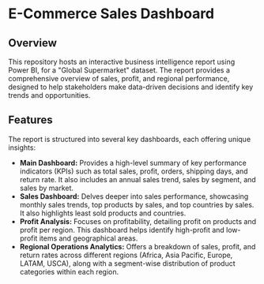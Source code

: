# E-Commerce Sales Dashboard

## Overview

This repository hosts an interactive business intelligence report using Power BI, for a "Global Supermarket" dataset. The report provides a comprehensive overview of sales, profit, and regional performance, designed to help stakeholders make data-driven decisions and identify key trends and opportunities.

## Features

The report is structured into several key dashboards, each offering unique insights:

* **Main Dashboard:** Provides a high-level summary of key performance indicators (KPIs) such as total sales, profit, orders, shipping days, and return rate. It also includes an annual sales trend, sales by segment, and sales by market.
* **Sales Dashboard:** Delves deeper into sales performance, showcasing monthly sales trends, top products by sales, and top countries by sales. It also highlights least sold products and countries.
* **Profit Analysis:** Focuses on profitability, detailing profit on products and profit per region. This dashboard helps identify high-profit and low-profit items and geographical areas.
* **Regional Operations Analytics:** Offers a breakdown of sales, profit, and return rates across different regions (Africa, Asia Pacific, Europe, LATAM, USCA), along with a segment-wise distribution of product categories within each region.
